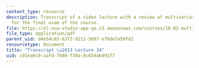 ```yaml
---
content_type: resource
description: Transcript of a video lecture with a review of multivariate calculus
  for the final exam of the course.
file: https://ol-ocw-studio-app-qa.s3.amazonaws.com/courses/18-02-multivariable-calculus-fall-2007/c01ea6c9aafd7b08f38a0c634a6491f7_18_022007L34.pdf
file_type: application/pdf
parent_uid: d4e54c63-63f2-9211-5697-e70de7a59fd1
resourcetype: Document
title: "Transcript \u2013 Lecture 34"
uid: c01ea6c9-aafd-7b08-f38a-0c634a6491f7
---
```

